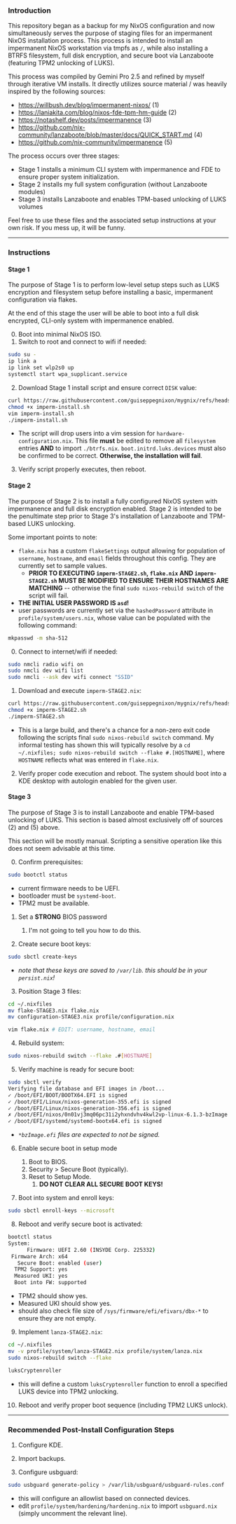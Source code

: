 ### Introduction

This repository began as a backup for my NixOS configuration and now simultaneously serves the purpose of staging files for an impermanent NixOS installation process. This process is intended to install an impermanent NixOS workstation via tmpfs as `/`, while also installing a BTRFS filesystem, full disk encryption, and secure boot via Lanzaboote (featuring TPM2 unlocking of LUKS).

This process was compiled by Gemini Pro 2.5 and refined by myself through iterative VM installs. It directly utilizes source material / was heavily inspired by the following sources:

- https://willbush.dev/blog/impermanent-nixos/ (1)
- https://laniakita.com/blog/nixos-fde-tpm-hm-guide (2)
- https://notashelf.dev/posts/impermanence (3)
- https://github.com/nix-community/lanzaboote/blob/master/docs/QUICK_START.md (4)
- https://github.com/nix-community/impermanence (5)

The process occurs over three stages:
- Stage 1 installs a minimum CLI system with impermanence and FDE to ensure proper system initialization.
- Stage 2 installs my full system configuration (without Lanzaboote modules)
- Stage 3 installs Lanzaboote and enables TPM-based unlocking of LUKS volumes

Feel free to use these files and the associated setup instructions at your own risk. If you mess up, it will be funny.

---
### Instructions

#### Stage 1
The purpose of Stage 1 is to perform low-level setup steps such as LUKS encryption and filesystem setup before installing a basic, impermanent configuration via flakes. 

At the end of this stage the user will be able to boot into a full disk encrypted, CLI-only system with impermanence enabled.

0. Boot into minimal NixOS ISO.
1. Switch to root and connect to wifi if needed:
```sh
sudo su -
ip link a
ip link set wlp2s0 up
systemctl start wpa_supplicant.service
```

2. Download Stage 1 install script and ensure correct `DISK` value:
```sh
curl https://raw.githubusercontent.com/guiseppegnixon/mygnix/refs/heads/main/imperm-install.sh -o imperm-install.sh
chmod +x imperm-install.sh
vim imperm-install.sh
./imperm-install.sh
```
- The script will drop users into a vim session for `hardware-configuration.nix`. This file **must** be edited to remove all `filesystem` entries **AND** to import `./btrfs.nix`. `boot.initrd.luks.devices` must also be confirmed to be correct. **Otherwise, the installation will fail**.

3. Verify script properly executes, then reboot.
 
#### Stage 2
The purpose of Stage 2 is to install a fully configured NixOS system with impermanence and full disk encryption enabled. Stage 2 is intended to be the penultimate step prior to Stage 3's installation of Lanzaboote and TPM-based LUKS unlocking.

Some important points to note:
- `flake.nix` has a custom `flakeSettings` output allowing for population of `username`, `hostname`, and `email` fields throughout this config. They are currently set to sample values. 
	- **PRIOR TO EXECUTING `imperm-STAGE2.sh`, `flake.nix` AND `imperm-STAGE2.sh` MUST BE MODIFIED TO ENSURE THEIR HOSTNAMES ARE MATCHING** -- otherwise the final `sudo nixos-rebuild switch` of the script will fail.
- **THE INITIAL USER PASSWORD IS `asd`!** 
- user passwords are currently set via the `hashedPassword` attribute in `profile/system/users.nix`, whose value can be populated with the following command:
```sh
mkpasswd -m sha-512
```

0. Connect to internet/wifi if needed:
```sh
sudo nmcli radio wifi on
sudo nmcli dev wifi list
sudo nmcli --ask dev wifi connect "SSID"
```

1.  Download and execute `imperm-STAGE2.nix`:
```sh
curl https://raw.githubusercontent.com/guiseppegnixon/mygnix/refs/heads/main/imperm-STAGE2.sh
chmod +x imperm-STAGE2.sh
./imperm-STAGE2.sh
```
- This is a large build, and there's a chance for a non-zero exit code following the scripts final `sudo nixos-rebuild switch` command. My informal testing has shown this will typically resolve by a `cd ~/.nixfiles; sudo nixos-rebuild switch --flake #.[HOSTNAME]`, where `HOSTNAME` reflects what was entered in `flake.nix`. 

2. Verify proper code execution and reboot. The system should boot into a KDE desktop with autologin enabled for the given user.

#### Stage 3
The purpose of Stage 3 is to install Lanzaboote and enable TPM-based unlocking of LUKS. This section is based almost exclusively off of sources (2) and (5) above. 

This section will be mostly manual. Scripting a sensitive operation like this does not seem advisable at this time.

0. Confirm prerequisites:
```sh
sudo bootctl status
```
- current firmware needs to be UEFI.
- bootloader must be `systemd-boot`.
- TPM2 must be available.

1. Set a **STRONG** BIOS password
	1. I'm not going to tell you how to do this.

2. Create secure boot keys:
```sh
sudo sbctl create-keys
```
- *note that these keys are saved to `/var/lib`. this should be in your `persist.nix`!*

3. Position Stage 3 files:
```sh
cd ~/.nixfiles
mv flake-STAGE3.nix flake.nix
mv configuration-STAGE3.nix profile/configuration.nix

vim flake.nix # EDIT: username, hostname, email
```

4. Rebuild system:
```sh
sudo nixos-rebuild switch --flake .#[HOSTNAME]
```

5. Verify machine is ready for secure boot:
```sh
sudo sbctl verify
Verifying file database and EFI images in /boot...
✓ /boot/EFI/BOOT/BOOTX64.EFI is signed
✓ /boot/EFI/Linux/nixos-generation-355.efi is signed
✓ /boot/EFI/Linux/nixos-generation-356.efi is signed
✗ /boot/EFI/nixos/0n01vj3mq06pc31i2yhxndvhv4kwl2vp-linux-6.1.3-bzImage.efi is not signed
✓ /boot/EFI/systemd/systemd-bootx64.efi is signed
```
- *`*bzImage.efi` files are expected to not be signed.*

6. Enable secure boot in setup mode
	1. Boot to BIOS.
	2. Security > Secure Boot (typically).
	3. Reset to Setup Mode.
		1. **DO NOT CLEAR ALL SECURE BOOT KEYS!**

7. Boot into system and enroll keys:
```sh
sudo sbctl enroll-keys --microsoft
```

8. Reboot and verify secure boot is activated:
```sh
bootctl status
System:
      Firmware: UEFI 2.60 (INSYDE Corp. 225332)
 Firmware Arch: x64
   Secure Boot: enabled (user)
  TPM2 Support: yes
  Measured UKI: yes
  Boot into FW: supported
```
- TPM2 should show yes.
- Measured UKI should show yes.
- should also check file size of `/sys/firmware/efi/efivars/dbx-*` to ensure they are not empty.

9. Implement `lanza-STAGE2.nix`:
```sh
cd ~/.nixfiles
mv -v profile/system/lanza-STAGE2.nix profile/system/lanza.nix
sudo nixos-rebuild switch --flake

luksCryptenroller
```
- this will define a custom `luksCryptenroller` function to enroll a specified LUKS device into TPM2 unlocking.

10. Reboot and verify proper boot sequence (including TPM2 LUKS unlock).

---

### Recommended Post-Install Configuration Steps

1. Configure KDE.

2. Import backups.

3. Configure usbguard:
```sh 
sudo usbguard generate-policy > /var/lib/usbguard/usbguard-rules.conf
```
- this will configure an allowlist based on connected devices.
- edit `profile/system/hardening/hardening.nix` to import `usbguard.nix` (simply uncomment the relevant line).


